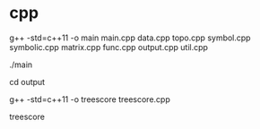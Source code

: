 # cpp


g++ -std=c++11 -o main main.cpp data.cpp topo.cpp symbol.cpp symbolic.cpp matrix.cpp func.cpp output.cpp util.cpp

./main

cd output

g++ -std=c++11 -o treescore treescore.cpp 

treescore
